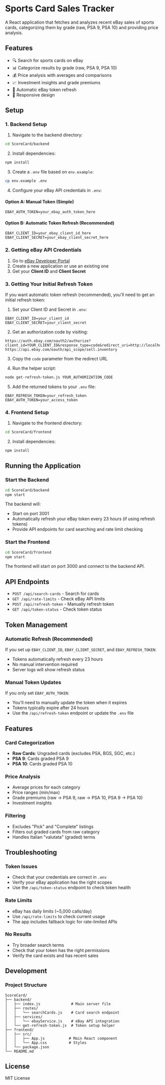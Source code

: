 # Sports Card Sales Tracker

A React application that fetches and analyzes recent eBay sales of sports cards, categorizing them by grade (raw, PSA 9, PSA 10) and providing price analysis.

## Features

- 🔍 Search for sports cards on eBay
- 📊 Categorize results by grade (raw, PSA 9, PSA 10)
- 💰 Price analysis with averages and comparisons
- 📈 Investment insights and grade premiums
- 🔄 Automatic eBay token refresh
- 📱 Responsive design

## Setup

### 1. Backend Setup

1. Navigate to the backend directory:
```bash
cd ScoreCard/backend
```

2. Install dependencies:
```bash
npm install
```

3. Create a `.env` file based on `env.example`:
```bash
cp env.example .env
```

4. Configure your eBay API credentials in `.env`:

#### Option A: Manual Token (Simple)
```env
EBAY_AUTH_TOKEN=your_ebay_auth_token_here
```

#### Option B: Automatic Token Refresh (Recommended)
```env
EBAY_CLIENT_ID=your_ebay_client_id_here
EBAY_CLIENT_SECRET=your_ebay_client_secret_here
```

### 2. Getting eBay API Credentials

1. Go to [eBay Developer Portal](https://developer.ebay.com/my/keys)
2. Create a new application or use an existing one
3. Get your **Client ID** and **Client Secret**

### 3. Getting Your Initial Refresh Token

If you want automatic token refresh (recommended), you'll need to get an initial refresh token:

1. Set your Client ID and Secret in `.env`:
```env
EBAY_CLIENT_ID=your_client_id
EBAY_CLIENT_SECRET=your_client_secret
```

2. Get an authorization code by visiting:
```
https://auth.ebay.com/oauth2/authorize?client_id=YOUR_CLIENT_ID&response_type=code&redirect_uri=http://localhost:3001/auth/callback&scope=https://api.ebay.com/oauth/api_scope https://api.ebay.com/oauth/api_scope/sell.inventory
```

3. Copy the `code` parameter from the redirect URL

4. Run the helper script:
```bash
node get-refresh-token.js YOUR_AUTHORIZATION_CODE
```

5. Add the returned tokens to your `.env` file:
```env
EBAY_REFRESH_TOKEN=your_refresh_token
EBAY_AUTH_TOKEN=your_access_token
```

### 4. Frontend Setup

1. Navigate to the frontend directory:
```bash
cd ScoreCard/frontend
```

2. Install dependencies:
```bash
npm install
```

## Running the Application

### Start the Backend
```bash
cd ScoreCard/backend
npm start
```

The backend will:
- Start on port 3001
- Automatically refresh your eBay token every 23 hours (if using refresh tokens)
- Provide API endpoints for card searching and rate limit checking

### Start the Frontend
```bash
cd ScoreCard/frontend
npm start
```

The frontend will start on port 3000 and connect to the backend API.

## API Endpoints

- `POST /api/search-cards` - Search for cards
- `GET /api/rate-limits` - Check eBay API limits
- `POST /api/refresh-token` - Manually refresh token
- `GET /api/token-status` - Check token status

## Token Management

### Automatic Refresh (Recommended)
If you set up `EBAY_CLIENT_ID`, `EBAY_CLIENT_SECRET`, and `EBAY_REFRESH_TOKEN`:
- Tokens automatically refresh every 23 hours
- No manual intervention required
- Server logs will show refresh status

### Manual Token Updates
If you only set `EBAY_AUTH_TOKEN`:
- You'll need to manually update the token when it expires
- Tokens typically expire after 24 hours
- Use the `/api/refresh-token` endpoint or update the `.env` file

## Features

### Card Categorization
- **Raw Cards**: Ungraded cards (excludes PSA, BGS, SGC, etc.)
- **PSA 9**: Cards graded PSA 9
- **PSA 10**: Cards graded PSA 10

### Price Analysis
- Average prices for each category
- Price ranges (min/max)
- Grade premiums (raw → PSA 9, raw → PSA 10, PSA 9 → PSA 10)
- Investment insights

### Filtering
- Excludes "Pick" and "Complete" listings
- Filters out graded cards from raw category
- Handles Italian "valutata" (graded) terms

## Troubleshooting

### Token Issues
- Check that your credentials are correct in `.env`
- Verify your eBay application has the right scopes
- Use the `/api/token-status` endpoint to check token health

### Rate Limits
- eBay has daily limits (~5,000 calls/day)
- Use `/api/rate-limits` to check current usage
- The app includes fallback logic for rate-limited APIs

### No Results
- Try broader search terms
- Check that your token has the right permissions
- Verify the card exists and has recent sales

## Development

### Project Structure
```
ScoreCard/
├── backend/
│   ├── index.js              # Main server file
│   ├── routes/
│   │   └── searchCards.js    # Card search endpoint
│   ├── services/
│   │   └── ebayService.js    # eBay API integration
│   └── get-refresh-token.js  # Token setup helper
├── frontend/
│   ├── src/
│   │   ├── App.js           # Main React component
│   │   └── App.css          # Styles
│   └── package.json
└── README.md
```

## License

MIT License 